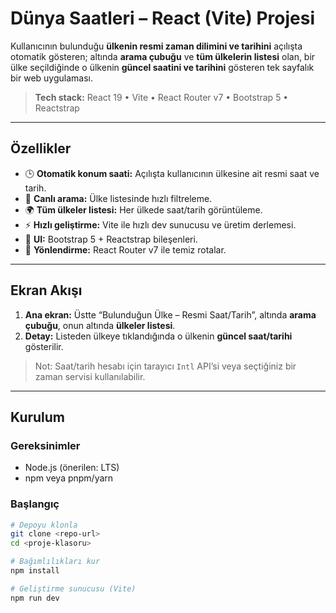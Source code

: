 # Dünya Saatleri – React (Vite) Projesi

Kullanıcının bulunduğu **ülkenin resmi zaman dilimini ve tarihini** açılışta otomatik gösteren; altında **arama çubuğu** ve **tüm ülkelerin listesi** olan, bir ülke seçildiğinde o ülkenin **güncel saatini ve tarihini** gösteren tek sayfalık bir web uygulaması.

> **Tech stack:** React 19 • Vite • React Router v7 • Bootstrap 5 • Reactstrap

---

## Özellikler

- 🕒 **Otomatik konum saati:** Açılışta kullanıcının ülkesine ait resmi saat ve tarih.
- 🔎 **Canlı arama:** Ülke listesinde hızlı filtreleme.
- 🌍 **Tüm ülkeler listesi:** Her ülkede saat/tarih görüntüleme.
- ⚡ **Hızlı geliştirme:** Vite ile hızlı dev sunucusu ve üretim derlemesi.
- 💅 **UI:** Bootstrap 5 + Reactstrap bileşenleri.
- 🧭 **Yönlendirme:** React Router v7 ile temiz rotalar.

---

## Ekran Akışı

1. **Ana ekran:** Üstte “Bulunduğun Ülke – Resmi Saat/Tarih”, altında **arama çubuğu**, onun altında **ülkeler listesi**.  
2. **Detay:** Listeden ülkeye tıklandığında o ülkenin **güncel saat/tarihi** gösterilir.

> Not: Saat/tarih hesabı için tarayıcı `Intl` API’si veya seçtiğiniz bir zaman servisi kullanılabilir.

---

## Kurulum

### Gereksinimler
- Node.js (önerilen: LTS)
- npm veya pnpm/yarn

### Başlangıç

```bash
# Depoyu klonla
git clone <repo-url>
cd <proje-klasoru>

# Bağımlılıkları kur
npm install

# Geliştirme sunucusu (Vite)
npm run dev

